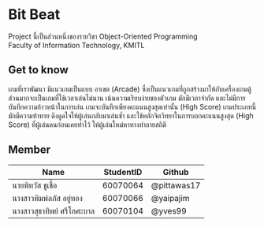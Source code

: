 # Bit Beat

Project นี้เป็นส่วนหนึ่งของรายวิชา Object-Oriented Programming </br>
Faculty of Information Technology, KMITL

## Get to know

เกมที่เราพัฒนา มีแนวเกมเป็นแบบ อาเขต (Arcade) ซึ่งเป็นแนวเกมที่ถูกสร้างมาให้กับเครื่องเกมตู้ ส่วนมากจะเป็นเกมที่ใช้เวลาเล่นไม่นาน เน้นความเรียบง่ายของตัวเกม
มักมีเวลาจำกัด และไม่มีการบันทึกความก้าวหน้าในการเล่น เกมจะบันทึกเพียงคะแนนสูงสุดเท่านั้น (High Score) เกมประเภทนี้ มักมีความท้าทาย ดึงดูดใจให้ผู้เล่นกลับมาเล่นซ้ำ
และใช้หลักจิตวิทยาในการบอกคะแนนสูงสุด (High Score) ที่ผู้เล่นคนก่อนเคยทำไว้ ให้ผู้เล่นใหม่หาทางทำลายสถิติ

## Member

Name | StudentID | Github
------------ | ------------- | ------------- 
นายพิทวัส ชูเชื้อ | 60070064 | @pittawas17
นางสาวพิมพ์ลภัส อยู่ทอง | 60070066 | @yaipajim
นางสาวสุธาทิพย์ ศรีโกศะบาล | 60070104 | @yves99
